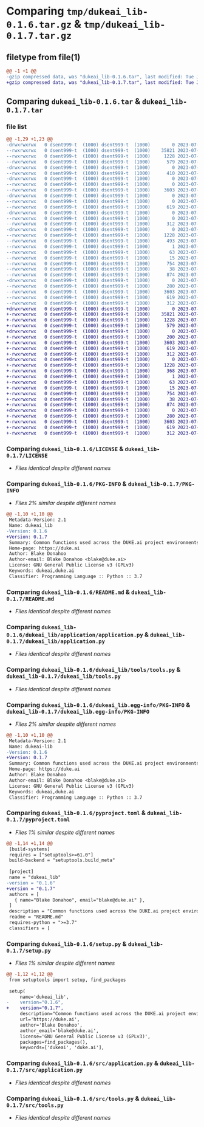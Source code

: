 # Comparing `tmp/dukeai_lib-0.1.6.tar.gz` & `tmp/dukeai_lib-0.1.7.tar.gz`

## filetype from file(1)

```diff
@@ -1 +1 @@
-gzip compressed data, was "dukeai_lib-0.1.6.tar", last modified: Tue Jul 25 18:38:46 2023, max compression
+gzip compressed data, was "dukeai_lib-0.1.7.tar", last modified: Tue Jul 25 18:43:56 2023, max compression
```

## Comparing `dukeai_lib-0.1.6.tar` & `dukeai_lib-0.1.7.tar`

### file list

```diff
@@ -1,29 +1,23 @@
-drwxrwxrwx   0 dsent999-t  (1000) dsent999-t  (1000)        0 2023-07-25 18:38:46.396402 dukeai_lib-0.1.6/
--rwxrwxrwx   0 dsent999-t  (1000) dsent999-t  (1000)    35821 2023-07-25 15:06:39.000000 dukeai_lib-0.1.6/LICENSE
--rwxrwxrwx   0 dsent999-t  (1000) dsent999-t  (1000)     1228 2023-07-25 18:38:46.395402 dukeai_lib-0.1.6/PKG-INFO
--rwxrwxrwx   0 dsent999-t  (1000) dsent999-t  (1000)      579 2023-07-25 17:10:39.000000 dukeai_lib-0.1.6/README.md
-drwxrwxrwx   0 dsent999-t  (1000) dsent999-t  (1000)        0 2023-07-25 18:38:46.382439 dukeai_lib-0.1.6/dukeai_lib/
--rwxrwxrwx   0 dsent999-t  (1000) dsent999-t  (1000)      410 2023-07-25 18:38:32.000000 dukeai_lib-0.1.6/dukeai_lib/__init__.py
-drwxrwxrwx   0 dsent999-t  (1000) dsent999-t  (1000)        0 2023-07-25 18:38:46.387402 dukeai_lib-0.1.6/dukeai_lib/application/
--rwxrwxrwx   0 dsent999-t  (1000) dsent999-t  (1000)        0 2023-07-25 18:18:00.000000 dukeai_lib-0.1.6/dukeai_lib/application/__init__.py
--rwxrwxrwx   0 dsent999-t  (1000) dsent999-t  (1000)     3603 2023-07-25 15:46:15.000000 dukeai_lib-0.1.6/dukeai_lib/application/application.py
-drwxrwxrwx   0 dsent999-t  (1000) dsent999-t  (1000)        0 2023-07-25 18:38:46.389402 dukeai_lib-0.1.6/dukeai_lib/tools/
--rwxrwxrwx   0 dsent999-t  (1000) dsent999-t  (1000)        0 2023-07-25 18:18:26.000000 dukeai_lib-0.1.6/dukeai_lib/tools/__init__.py
--rwxrwxrwx   0 dsent999-t  (1000) dsent999-t  (1000)      619 2023-07-25 15:37:06.000000 dukeai_lib-0.1.6/dukeai_lib/tools/tools.py
-drwxrwxrwx   0 dsent999-t  (1000) dsent999-t  (1000)        0 2023-07-25 18:38:46.391402 dukeai_lib-0.1.6/dukeai_lib/utilities/
--rwxrwxrwx   0 dsent999-t  (1000) dsent999-t  (1000)        0 2023-07-25 18:18:43.000000 dukeai_lib-0.1.6/dukeai_lib/utilities/__init__.py
--rwxrwxrwx   0 dsent999-t  (1000) dsent999-t  (1000)      312 2023-07-25 15:45:02.000000 dukeai_lib-0.1.6/dukeai_lib/utilities/utilities.py
-drwxrwxrwx   0 dsent999-t  (1000) dsent999-t  (1000)        0 2023-07-25 18:38:46.386402 dukeai_lib-0.1.6/dukeai_lib.egg-info/
--rwxrwxrwx   0 dsent999-t  (1000) dsent999-t  (1000)     1228 2023-07-25 18:38:46.000000 dukeai_lib-0.1.6/dukeai_lib.egg-info/PKG-INFO
--rwxrwxrwx   0 dsent999-t  (1000) dsent999-t  (1000)      493 2023-07-25 18:38:46.000000 dukeai_lib-0.1.6/dukeai_lib.egg-info/SOURCES.txt
--rwxrwxrwx   0 dsent999-t  (1000) dsent999-t  (1000)        1 2023-07-25 18:38:46.000000 dukeai_lib-0.1.6/dukeai_lib.egg-info/dependency_links.txt
--rwxrwxrwx   0 dsent999-t  (1000) dsent999-t  (1000)       63 2023-07-25 18:38:46.000000 dukeai_lib-0.1.6/dukeai_lib.egg-info/requires.txt
--rwxrwxrwx   0 dsent999-t  (1000) dsent999-t  (1000)       15 2023-07-25 18:38:46.000000 dukeai_lib-0.1.6/dukeai_lib.egg-info/top_level.txt
--rwxrwxrwx   0 dsent999-t  (1000) dsent999-t  (1000)      754 2023-07-25 18:38:32.000000 dukeai_lib-0.1.6/pyproject.toml
--rwxrwxrwx   0 dsent999-t  (1000) dsent999-t  (1000)       38 2023-07-25 18:38:46.396402 dukeai_lib-0.1.6/setup.cfg
--rwxrwxrwx   0 dsent999-t  (1000) dsent999-t  (1000)      874 2023-07-25 18:38:31.000000 dukeai_lib-0.1.6/setup.py
-drwxrwxrwx   0 dsent999-t  (1000) dsent999-t  (1000)        0 2023-07-25 18:38:46.394402 dukeai_lib-0.1.6/src/
--rwxrwxrwx   0 dsent999-t  (1000) dsent999-t  (1000)      280 2023-07-25 18:09:54.000000 dukeai_lib-0.1.6/src/__init__.py
--rwxrwxrwx   0 dsent999-t  (1000) dsent999-t  (1000)     3603 2023-07-25 15:46:15.000000 dukeai_lib-0.1.6/src/application.py
--rwxrwxrwx   0 dsent999-t  (1000) dsent999-t  (1000)      619 2023-07-25 15:37:06.000000 dukeai_lib-0.1.6/src/tools.py
--rwxrwxrwx   0 dsent999-t  (1000) dsent999-t  (1000)      312 2023-07-25 15:45:02.000000 dukeai_lib-0.1.6/src/utilities.py
+drwxrwxrwx   0 dsent999-t  (1000) dsent999-t  (1000)        0 2023-07-25 18:43:56.573861 dukeai_lib-0.1.7/
+-rwxrwxrwx   0 dsent999-t  (1000) dsent999-t  (1000)    35821 2023-07-25 15:06:39.000000 dukeai_lib-0.1.7/LICENSE
+-rwxrwxrwx   0 dsent999-t  (1000) dsent999-t  (1000)     1228 2023-07-25 18:43:56.572860 dukeai_lib-0.1.7/PKG-INFO
+-rwxrwxrwx   0 dsent999-t  (1000) dsent999-t  (1000)      579 2023-07-25 17:10:39.000000 dukeai_lib-0.1.7/README.md
+drwxrwxrwx   0 dsent999-t  (1000) dsent999-t  (1000)        0 2023-07-25 18:43:56.564861 dukeai_lib-0.1.7/dukeai_lib/
+-rwxrwxrwx   0 dsent999-t  (1000) dsent999-t  (1000)      200 2023-07-25 18:43:29.000000 dukeai_lib-0.1.7/dukeai_lib/__init__.py
+-rwxrwxrwx   0 dsent999-t  (1000) dsent999-t  (1000)     3603 2023-07-25 15:46:15.000000 dukeai_lib-0.1.7/dukeai_lib/application.py
+-rwxrwxrwx   0 dsent999-t  (1000) dsent999-t  (1000)      619 2023-07-25 15:37:06.000000 dukeai_lib-0.1.7/dukeai_lib/tools.py
+-rwxrwxrwx   0 dsent999-t  (1000) dsent999-t  (1000)      312 2023-07-25 15:45:02.000000 dukeai_lib-0.1.7/dukeai_lib/utilities.py
+drwxrwxrwx   0 dsent999-t  (1000) dsent999-t  (1000)        0 2023-07-25 18:43:56.568861 dukeai_lib-0.1.7/dukeai_lib.egg-info/
+-rwxrwxrwx   0 dsent999-t  (1000) dsent999-t  (1000)     1228 2023-07-25 18:43:56.000000 dukeai_lib-0.1.7/dukeai_lib.egg-info/PKG-INFO
+-rwxrwxrwx   0 dsent999-t  (1000) dsent999-t  (1000)      368 2023-07-25 18:43:56.000000 dukeai_lib-0.1.7/dukeai_lib.egg-info/SOURCES.txt
+-rwxrwxrwx   0 dsent999-t  (1000) dsent999-t  (1000)        1 2023-07-25 18:43:56.000000 dukeai_lib-0.1.7/dukeai_lib.egg-info/dependency_links.txt
+-rwxrwxrwx   0 dsent999-t  (1000) dsent999-t  (1000)       63 2023-07-25 18:43:56.000000 dukeai_lib-0.1.7/dukeai_lib.egg-info/requires.txt
+-rwxrwxrwx   0 dsent999-t  (1000) dsent999-t  (1000)       15 2023-07-25 18:43:56.000000 dukeai_lib-0.1.7/dukeai_lib.egg-info/top_level.txt
+-rwxrwxrwx   0 dsent999-t  (1000) dsent999-t  (1000)      754 2023-07-25 18:43:29.000000 dukeai_lib-0.1.7/pyproject.toml
+-rwxrwxrwx   0 dsent999-t  (1000) dsent999-t  (1000)       38 2023-07-25 18:43:56.573861 dukeai_lib-0.1.7/setup.cfg
+-rwxrwxrwx   0 dsent999-t  (1000) dsent999-t  (1000)      874 2023-07-25 18:43:29.000000 dukeai_lib-0.1.7/setup.py
+drwxrwxrwx   0 dsent999-t  (1000) dsent999-t  (1000)        0 2023-07-25 18:43:56.571861 dukeai_lib-0.1.7/src/
+-rwxrwxrwx   0 dsent999-t  (1000) dsent999-t  (1000)      280 2023-07-25 18:09:54.000000 dukeai_lib-0.1.7/src/__init__.py
+-rwxrwxrwx   0 dsent999-t  (1000) dsent999-t  (1000)     3603 2023-07-25 15:46:15.000000 dukeai_lib-0.1.7/src/application.py
+-rwxrwxrwx   0 dsent999-t  (1000) dsent999-t  (1000)      619 2023-07-25 15:37:06.000000 dukeai_lib-0.1.7/src/tools.py
+-rwxrwxrwx   0 dsent999-t  (1000) dsent999-t  (1000)      312 2023-07-25 15:45:02.000000 dukeai_lib-0.1.7/src/utilities.py
```

### Comparing `dukeai_lib-0.1.6/LICENSE` & `dukeai_lib-0.1.7/LICENSE`

 * *Files identical despite different names*

### Comparing `dukeai_lib-0.1.6/PKG-INFO` & `dukeai_lib-0.1.7/PKG-INFO`

 * *Files 2% similar despite different names*

```diff
@@ -1,10 +1,10 @@
 Metadata-Version: 2.1
 Name: dukeai_lib
-Version: 0.1.6
+Version: 0.1.7
 Summary: Common functions used across the DUKE.ai project environments.
 Home-page: https://duke.ai
 Author: Blake Donahoo
 Author-email: Blake Donahoo <blake@duke.ai>
 License: GNU General Public License v3 (GPLv3)
 Keywords: dukeai,duke.ai
 Classifier: Programming Language :: Python :: 3.7
```

### Comparing `dukeai_lib-0.1.6/README.md` & `dukeai_lib-0.1.7/README.md`

 * *Files identical despite different names*

### Comparing `dukeai_lib-0.1.6/dukeai_lib/application/application.py` & `dukeai_lib-0.1.7/dukeai_lib/application.py`

 * *Files identical despite different names*

### Comparing `dukeai_lib-0.1.6/dukeai_lib/tools/tools.py` & `dukeai_lib-0.1.7/dukeai_lib/tools.py`

 * *Files identical despite different names*

### Comparing `dukeai_lib-0.1.6/dukeai_lib.egg-info/PKG-INFO` & `dukeai_lib-0.1.7/dukeai_lib.egg-info/PKG-INFO`

 * *Files 2% similar despite different names*

```diff
@@ -1,10 +1,10 @@
 Metadata-Version: 2.1
 Name: dukeai-lib
-Version: 0.1.6
+Version: 0.1.7
 Summary: Common functions used across the DUKE.ai project environments.
 Home-page: https://duke.ai
 Author: Blake Donahoo
 Author-email: Blake Donahoo <blake@duke.ai>
 License: GNU General Public License v3 (GPLv3)
 Keywords: dukeai,duke.ai
 Classifier: Programming Language :: Python :: 3.7
```

### Comparing `dukeai_lib-0.1.6/pyproject.toml` & `dukeai_lib-0.1.7/pyproject.toml`

 * *Files 1% similar despite different names*

```diff
@@ -1,14 +1,14 @@
 [build-systems]
 requires = ["setuptools>=61.0"]
 build-backend = "setuptools.build_meta"
 
 [project]
 name = "dukeai_lib"
-version = "0.1.6"
+version = "0.1.7"
 authors = [
   { name="Blake Donahoo", email="blake@duke.ai" },
 ]
 description = "Common functions used across the DUKE.ai project environments."
 readme = "README.md"
 requires-python = ">=3.7"
 classifiers = [
```

### Comparing `dukeai_lib-0.1.6/setup.py` & `dukeai_lib-0.1.7/setup.py`

 * *Files 1% similar despite different names*

```diff
@@ -1,12 +1,12 @@
 from setuptools import setup, find_packages
 
 setup(
     name='dukeai_lib',
-    version="0.1.6",
+    version="0.1.7",
     description="Common functions used across the DUKE.ai project environments.",
     url='https://duke.ai',
     author='Blake Donahoo',
     author_email='blake@duke.ai',
     license='GNU General Public License v3 (GPLv3)',
     packages=find_packages(),
     keywords=['dukeai', 'duke.ai'],
```

### Comparing `dukeai_lib-0.1.6/src/application.py` & `dukeai_lib-0.1.7/src/application.py`

 * *Files identical despite different names*

### Comparing `dukeai_lib-0.1.6/src/tools.py` & `dukeai_lib-0.1.7/src/tools.py`

 * *Files identical despite different names*

